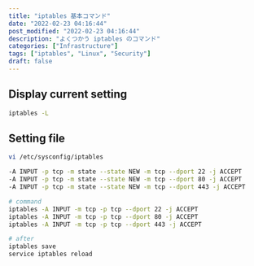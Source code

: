 ```yaml
---
title: "iptables 基本コマンド"
date: "2022-02-23 04:16:44"
post_modified: "2022-02-23 04:16:44"
description: "よくつかう iptables のコマンド"
categories: ["Infrastructure"]
tags: ["iptables", "Linux", "Security"]
draft: false
---
```


## Display current setting

```bash
iptables -L
```

## Setting file

```bash
vi /etc/sysconfig/iptables

-A INPUT -p tcp -m state --state NEW -m tcp --dport 22 -j ACCEPT
-A INPUT -p tcp -m state --state NEW -m tcp --dport 80 -j ACCEPT
-A INPUT -p tcp -m state --state NEW -m tcp --dport 443 -j ACCEPT
```

```bash
# command
iptables -A INPUT -m tcp -p tcp --dport 22 -j ACCEPT
iptables -A INPUT -m tcp -p tcp --dport 80 -j ACCEPT
iptables -A INPUT -m tcp -p tcp --dport 443 -j ACCEPT

# after
iptables save
service iptables reload
```
